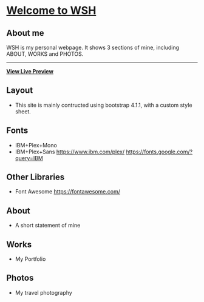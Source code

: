 # [Welcome to WSH](https://wshwsh.me)

## About me
WSH is my personal webpage. It shows 3 sections of mine, including ABOUT, WORKS and PHOTOS. 
***
**[View Live Preview](https://wshwsh.me)**

## Layout
* This site is mainly contructed using bootstrap 4.1.1, with a custom style sheet.

## Fonts
* IBM+Plex+Mono
* IBM+Plex+Sans
https://www.ibm.com/plex/
https://fonts.google.com/?query=IBM

## Other Libraries
* Font Awesome
https://fontawesome.com/

## About
* A short statement of mine

## Works
* My Portfolio

## Photos
* My travel photography
